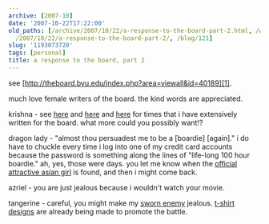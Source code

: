```yaml
---
archive: [2007-10]
date: '2007-10-22T17:22:00'
old_paths: [/archive/2007/10/22/a-response-to-the-board-part-2.html, /wp/2007/10/22/a-response-to-the-board-part-2/,
  /2007/10/22/a-response-to-the-board-part-2/, /blog/121]
slug: '1193073720'
tags: [personal]
title: a response to the board, part 2
---
```


see [http://theboard.byu.edu/index.php?area=viewall&id=40189][1].

much love female writers of the board. the kind words are appreciated.

krishna - see [here][2] and [here][3] and [here][4] for times that i have
extensively written for the board. what more could you possibly want!?

dragon lady - "almost thou persuadest me to be a [boardie] [again]." i do
have to chuckle every time i log into one of my credit card accounts
because the password is something along the lines of "life-long 100 hour
boardie." ah, yes, those were days. you let me know when the [official
attractive asian girl][5] is found, and then i might come back.

azriel - you are just jealous because i wouldn't watch your movie.

tangerine - careful, you might make my [sworn enemy][6] jealous. [t-shirt
designs][7] are already being made to promote the battle.

[1]: http://theboard.byu.edu/index.php?area=viewall&id=40189
[2]: http://theboard.byu.edu/index.php?area=viewall&id=33337
[3]: http://theboard.byu.edu/index.php?area=viewall&id=33291
[4]: http://theboard.byu.edu/index.php?area=viewall&id=32985
[5]: http://theboard.byu.edu/?area=viewall&id=32946
[6]: http://theboard.byu.edu/index.php?area=viewall&id=37946
[7]: http://hobbesvsbismark.blogspot.com/2007/09/t-shirt-design.html

